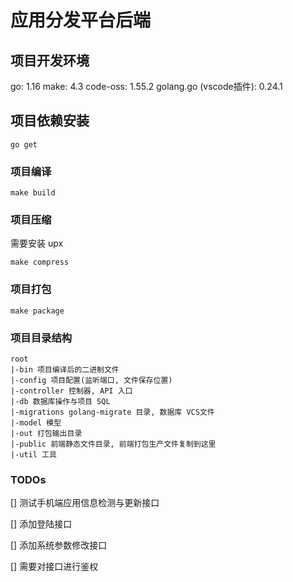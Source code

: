# 应用分发平台后端

## 项目开发环境
go: 1.16
make: 4.3
code-oss: 1.55.2
golang.go (vscode插件): 0.24.1


## 项目依赖安装
```
go get
```

### 项目编译
```
make build
```

### 项目压缩
需要安装 upx
```
make compress
```

### 项目打包
```
make package
```

### 项目目录结构
```
root
|-bin 项目编译后的二进制文件
|-config 项目配置(监听端口, 文件保存位置)
|-controller 控制器, API 入口
|-db 数据库操作与项目 SQL
|-migrations golang-migrate 目录, 数据库 VCS文件
|-model 模型
|-out 打包输出目录
|-public 前端静态文件目录, 前端打包生产文件复制到这里
|-util 工具
```

### TODOs

[] 测试手机端应用信息检测与更新接口

[] 添加登陆接口

[] 添加系统参数修改接口

[] 需要对接口进行鉴权

